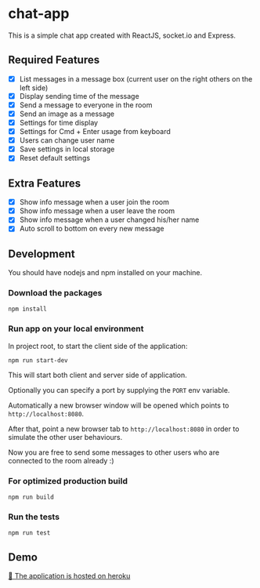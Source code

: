 # chat-app

This is a simple chat app created with ReactJS, socket.io and Express.

## Required Features

- [x] List messages in a message box (current user on the right others on the left side)
- [x] Display sending time of the message
- [x] Send a message to everyone in the room
- [x] Send an image as a message
- [x] Settings for time display
- [x] Settings for Cmd + Enter usage from keyboard
- [x] Users can change user name
- [x] Save settings in local storage
- [x] Reset default settings

## Extra Features

- [x] Show info message when a user join the room 
- [x] Show info message when a user leave the room
- [x] Show info message when a user changed his/her name
- [x] Auto scroll to bottom on every new message

## Development

You should have nodejs and npm installed on your machine.

### Download the packages

```
npm install
```

### Run app on your local environment

In project root, to start the client side of the application:

```
npm run start-dev
```
This will start both client and server side of application.

Optionally you can specify a port by supplying the `PORT` env variable.

Automatically a new browser window will be opened which points to `http://localhost:8080`.

After that, point a new browser tab to `http://localhost:8080` in order to simulate the other user behaviours.

Now you are free to send some messages to other users who are connected to the room already :)

### For optimized production build

```
npm run build
```

### Run the tests

```
npm run test
```

## Demo

[🚀 The application is hosted on heroku](https://reactjs-simple-chat-app.herokuapp.com/)
